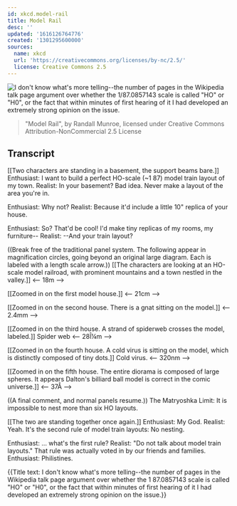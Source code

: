 ```yaml
---
id: xkcd.model-rail
title: Model Rail
desc: ''
updated: '1616126764776'
created: '1301295600000'
sources:
  name: xkcd
  url: 'https://creativecommons.org/licenses/by-nc/2.5/'
  license: Creative Commons 2.5
---
```

![I don't know what's more telling--the number of pages in the Wikipedia talk page argument over whether the 1/87.0857143 scale is called "HO" or "H0", or the fact that within minutes of first hearing of it I had developed an extremely strong opinion on the issue.](https://imgs.xkcd.com/comics/model_rail.png)
> "Model Rail", by Randall Munroe, licensed under Creative Commons Attribution-NonCommercial 2.5 License

## Transcript
[[Two characters are standing in a basement, the support beams bare.]]
Enthusiast: I want to build a perfect HO-scale (~1
87) model train layout of my town.
Realist: In your basement?  Bad idea.  Never make a layout of the area you're in.

Enthusiast: Why not?
Realist: Because it'd include a little 10" replica of your house.

Enthusiast: So? That'd be cool! I'd make tiny replicas of my rooms, my furniture--
Realist: --And your train layout?

((Break free of the traditional panel system.  The following appear in magnification circles, going beyond an original large diagram.  Each is labeled with a length scale arrow.))
[[The characters are looking at an HO-scale model railroad, with prominent mountains and a town nestled in the valley.]]
<-- 18m -->

[[Zoomed in on the first model house.]]
<-- 21cm -->

[[Zoomed in on the second house.  There is a gnat sitting on the model.]]
<-- 2.4mm -->

[[Zoomed in on the third house.  A strand of spiderweb crosses the model, labeled.]]
Spider web
<-- 28Î¼m -->

[[Zoomed in on the fourth house.  A cold virus is sitting on the model, which is distinctly composed of tiny dots.]]
Cold virus.
<-- 320nm -->

[[Zoomed in on the fifth house.  The entire diorama is composed of large spheres.  It appears Dalton's billiard ball model is correct in the comic universe.]]
<-- 37Å -->

((A final comment, and normal panels resume.))
The Matryoshka Limit: It is impossible to nest more than six HO layouts.

[[The two are standing together once again.]]
Enthusiast: My God.
Realist: Yeah. It's the second rule of model train layouts: No nesting.

Enthusiast: ... what's the first rule?
Realist: "Do 
not
 talk about model train layouts."  That rule was actually voted in by our friends and families.
Enthusiast: Philistines.

{{Title text: I don't know what's more telling--the number of pages in the Wikipedia talk page argument over whether the 1
87.0857143 scale is called "HO" or "H0", or the fact that within minutes of first hearing of it I had developed an extremely strong opinion on the issue.}}
